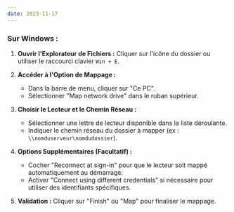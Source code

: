 ```yaml
---
date: 2023-11-17
---
```

### Sur Windows :

1. **Ouvrir l'Explorateur de Fichiers :** Cliquer sur l'icône du dossier ou utiliser le raccourci clavier `Win + E`.
    
2. **Accéder à l'Option de Mappage :**
    
    - Dans la barre de menu, cliquer sur "Ce PC".
    - Sélectionner "Map network drive" dans le ruban supérieur.
3. **Choisir le Lecteur et le Chemin Réseau :**
    
    - Sélectionner une lettre de lecteur disponible dans la liste déroulante.
    - Indiquer le chemin réseau du dossier à mapper (ex : `\\nomduserveur\nomdudossier`).
4. **Options Supplémentaires (Facultatif) :**
    
    - Cocher "Reconnect at sign-in" pour que le lecteur soit mappé automatiquement au démarrage.
    - Activer "Connect using different credentials" si nécessaire pour utiliser des identifiants spécifiques.
5. **Validation :** Cliquer sur "Finish" ou "Map" pour finaliser le mappage.